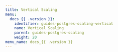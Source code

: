 ```yaml
---
title: Vertical Scaling
menu:
  docs_{{ .version }}:
    identifier: guides-postgres-scaling-vertical
    name: Vertical Scaling
    parent: guides-postgres-scaling
    weight: 20
menu_name: docs_{{ .version }}
---
```

